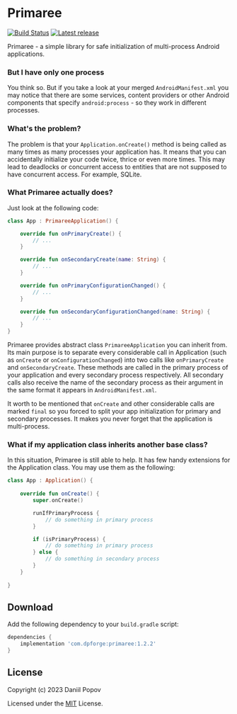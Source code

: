 # Primaree
[![Build Status](https://travis-ci.com/int02h/primaree.svg?branch=master)](https://travis-ci.com/github/int02h/primaree)
[![Latest release](https://img.shields.io/github/release/int02h/primaree.svg)](https://github.com/int02h/primaree/releases/latest)

Primaree - a simple library for safe initialization of multi-process
Android applications.

### But I have only one process

You think so. But if you take a look at your merged
`AndroidManifest.xml` you may notice that there are some services,
content providers or other Android components that specify
`android:process` - so they work in different processes.

### What's the problem?

The problem is that your `Application.onCreate()` method is being called
as many times as many processes your application has. It means that you
can accidentally initialize your code twice, thrice or even more times.
This may lead to deadlocks or concurrent access to entities that are not
supposed to have concurrent access. For example, SQLite.

### What Primaree actually does?

Just look at the following code:

```kotlin
class App : PrimareeApplication() {

    override fun onPrimaryCreate() {
        // ...
    }

    override fun onSecondaryCreate(name: String) {
        // ...
    }

    override fun onPrimaryConfigurationChanged() {
        // ...
    }

    override fun onSecondaryConfigurationChanged(name: String) {
        // ...
    }
}
```

Primaree provides abstract class `PrimareeApplication` you can inherit
from. Its main purpose is to separate every considerable call in
Application (such as `onCreate` or `onConfigurationChanged`) into two
calls like `onPrimaryCreate` and `onSecondaryCreate`. These methods are
called in the primary process of your application and every secondary
process respectively. All secondary calls also receive the name of the
secondary process as their argument in the same format it appears in
`AndroidManifest.xml`.

It worth to be mentioned that `onCreate` and other considerable calls
are marked `final` so you forced to split your app initialization for
primary and secondary processes. It makes you never forget that
the application is multi-process.

### What if my application class inherits another base class?

In this situation, Primaree is still able to help. It has few handy
extensions for the Application class. You may use them as the following:

```kotlin
class App : Application() {
    
    override fun onCreate() {
        super.onCreate()

        runIfPrimaryProcess {
            // do something in primary process
        }

        if (isPrimaryProcess) {
            // do something in primary process
        } else {
            // do something in secondary process
        }
    }
    
}
```

## Download

Add the following dependency to your `build.gradle` script:

```groovy
dependencies {
    implementation 'com.dpforge:primaree:1.2.2'
}
```

## License

Copyright (c) 2023 Daniil Popov

Licensed under the [MIT](LICENSE) License.